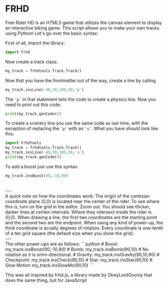 # FRHD 
Free Rider HD is an HTML5 game that utilizes the canvas element to display an interactive biking game. This script allows you to make your own tracks using Python! Let's go over the basic syntax:

First of all, import the library:
```python
import frhd
```
Now create a track class:
```python
my_track = frhdtools.Track.Track()
```
Now that you have the frontmatter out of the way, create a line by calling
```python
my_track.insLine(-40,50,100,50,'p')
```
The `'p'` in that statement tells the code to create a physics line.
Now you need to print out this code:
```python
print(my_track.genCode())
```
To create a scenery line you use the same code as last time, with the exception of replacing the `'p'` with an `'s'`. What you have should look like this:
```python
import frhdtools
my_track = frhdtools.Track.Track()
my_track.insLine(-40,50,100,50,'s')
print(my_track.genCode())
```
To add a boost just use this syntax:
```python
my_track.insBoost(90,-10,90)
```
<br>
---
<br>
A quick note on how the coordinates work: The origin of the cartesian coordinate plane (0,0) is located near the center of the rider. To see where this is, turn on the grid in the editor. Zoom out. You should see thicker, darker lines at certain intervals. Where they intersect inside the rider is (0,0). When drawing a line, the first two coordinates are the starting point and the second two are the endpoint. When using any kind of power-up, the third coordinate is acually degrees of rotation. Every coordinate is one-tenth of a ten grid square (the default size when you show the grid).
<br>
--- 
<br>
The other power-ups are as follows:
```python
# Boost:
my_track.insBoost(90,-10,90)
# Bomb:
my_track.insBomb(90,10) # No rotation as it is omni-directional.
# Gravity:
my_track.insGravity(90,10,90)
# Checkpoint:
my_track.insCheck(90,10)
# Star:
my_track.insStar(90,10)
# Slow Motion
my_track.insSlowMo(90,10)
```
 
 
 This was all inspired by frhd.js, a library made by ObeyLordGoomy that does the same thing, but for JavaScript

